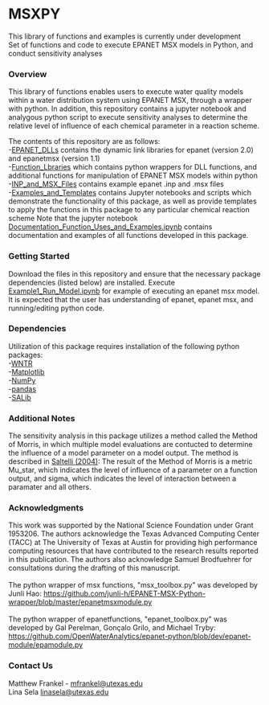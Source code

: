 # MSXPY
 This library of functions and examples is currently under development </br>
 Set of functions and code to execute EPANET MSX models in Python, and conduct sensitivity analyses
 
 ### Overview
 
This library of functions enables users to execute water quality models within a water distribution system using EPANET MSX, through a wrapper with python. In addition, this repository contains a jupyter notebook and analygous python script to execute sensitivity analyses to determine the relative level of influence of each chemical parameter in a reaction scheme. 

The contents of this repository are as follows:
<br> 
-[EPANET_DLLs](https://github.com/mfrankel923/MSXPY/tree/main/EPANET_DLLs) contains the dynamic link libraries for epanet (version 2.0) and epanetmsx (version 1.1)
<br>
-[Function_Lbraries](https://github.com/mfrankel923/MSXPY/tree/main/Function_Libraries) which contains python wrappers for DLL functions, and additional functions for manipulation of EPANET MSX models within python
<br>
-[INP_and_MSX_Files](https://github.com/mfrankel923/MSXPY/tree/main/INP_and_MSX_Files) contains example epanet .inp and .msx files
<br>
-[Examples_and_Templates](https://github.com/mfrankel923/MSXPY/tree/main/Examples_and_Templates) contains Jupyter notebooks and scripts which demonstrate the functionality of this package, as well as provide templates to apply the functions in this package to any particular chemical reaction scheme
Note that the jupyter notebook [Documentation_Function_Uses_and_Examples.ipynb](https://github.com/mfrankel923/MSXPY/blob/main/Examples_and_Templates/Documentation_Function_Uses_and_Examples.ipynb) contains documentation and examples of all functions developed in this package.

### Getting Started

Download the files in this repository and ensure that the necessary package dependencies (listed below) are installed. Execute [Example1_Run_Model.ipynb](https://github.com/mfrankel923/MSXPY/blob/main/Examples_and_Templates/Example1_Run_Model.ipynb) for example of executing an epanet msx model. It is expected that the user has understanding of epanet, epanet msx, and running/editing python code.

### Dependencies

Utilization of this package requires installation of the following python packages:
<br>
-[WNTR](https://wntr.readthedocs.io/en/latest/overview.html)
<br>
-[Matplotlib](https://matplotlib.org/)
<br>
-[NumPy](https://numpy.org/)
<br>
-[pandas](https://pandas.pydata.org/)
<br>
-[SALib](https://salib.readthedocs.io/en/latest/)

### Additional Notes

The sensitivity analysis in this package utilizes a method called the Method of Morris, in which multiple model evaluations are contucted to determine the influence of a model parameter on a model output. The method is described in [Saltelli (2004)](http://www.andreasaltelli.eu/file/repository/SALTELLI_2004_Sensitivity_Analysis_in_Practice.pdf): 
The result of the Method of Morris is a metric Mu_star, which indicates the level of influence of a parameter on a function output, and sigma, which indicates the level of interaction between a paramater and all others. 


### Acknowledgments

This work was supported by the National Science Foundation under Grant 1953206. The authors acknowledge the Texas Advanced Computing Center (TACC) at The University of Texas at Austin for providing high performance computing resources that have contributed to the research results reported in this publication. The authors also acknowledge Samuel Brodfuehrer for consultations during the drafting of this manuscript.
<br> 
<br> 
The python wrapper of msx functions, "msx_toolbox.py" was developed by Junli Hao: https://github.com/junli-h/EPANET-MSX-Python-wrapper/blob/master/epanetmsxmodule.py
<br>
<br> 
The python wrapper of epanetfunctions, "epanet_toolbox.py" was developed by Gal Perelman, Gonçalo Grilo, and Michael Tryby: https://github.com/OpenWaterAnalytics/epanet-python/blob/dev/epanet-module/epamodule.py

### Contact Us

 Matthew Frankel - mfrankel@utexas.edu
 <br> 
 Lina Sela linasela@utexas.edu


